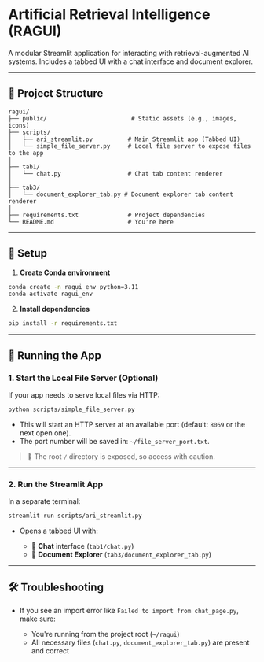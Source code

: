 # Artificial Retrieval Intelligence (RAGUI)

A modular Streamlit application for interacting with retrieval-augmented AI systems.
Includes a tabbed UI with a chat interface and document explorer.

---

## 📁 Project Structure

```
ragui/
├── public/                        # Static assets (e.g., images, icons)
├── scripts/
│   ├── ari_streamlit.py          # Main Streamlit app (Tabbed UI)
│   └── simple_file_server.py     # Local file server to expose files to the app
│
├── tab1/
│   └── chat.py                   # Chat tab content renderer
│
├── tab3/
│   └── document_explorer_tab.py # Document explorer tab content renderer
│
├── requirements.txt              # Project dependencies
└── README.md                     # You're here
```

---

## 🔧 Setup

1. **Create Conda environment**

```bash
conda create -n ragui_env python=3.11
conda activate ragui_env
```

2. **Install dependencies**

```bash
pip install -r requirements.txt
```

---

## 🚀 Running the App

### 1. Start the Local File Server (Optional)

If your app needs to serve local files via HTTP:

```bash
python scripts/simple_file_server.py
```

* This will start an HTTP server at an available port (default: `8069` or the next open one).
* The port number will be saved in: `~/file_server_port.txt`.

> 📂 The root `/` directory is exposed, so access with caution.

---

### 2. Run the Streamlit App

In a separate terminal:

```bash
streamlit run scripts/ari_streamlit.py
```

* Opens a tabbed UI with:

  * 💬 **Chat** interface (`tab1/chat.py`)
  * 📄 **Document Explorer** (`tab3/document_explorer_tab.py`)

---

## 🛠 Troubleshooting

* If you see an import error like `Failed to import from chat_page.py`, make sure:

  * You're running from the project root (`~/ragui`)
  * All necessary files (`chat.py`, `document_explorer_tab.py`) are present and correct
